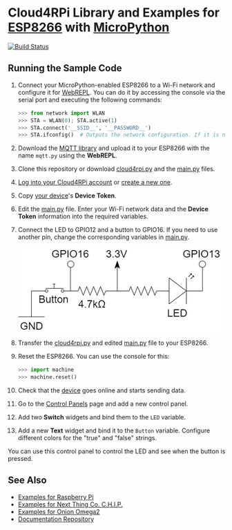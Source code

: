 # Cloud4RPi Library and Examples for [ESP8266](https://en.wikipedia.org/wiki/ESP8266) with [MicroPython](https://micropython.org/)

[![Build Status](https://travis-ci.org/cloud4rpi/cloud4rpi-esp8266-micropython.svg?branch=master)](https://travis-ci.org/cloud4rpi/cloud4rpi-esp8266-micropython)

## Running the Sample Code

1. Connect your MicroPython-enabled ESP8266 to a Wi-Fi network and configure it for [WebREPL](https://github.com/micropython/webrepl). You can do it by accessing  the console via the serial port and executing the following commands:

    ```python
    >>> from network import WLAN
    >>> STA = WLAN(0); STA.active(1)
    >>> STA.connect('__SSID__', '__PASSWORD__')
    >>> STA.ifconfig()  # Outputs the network configuration. If it is not valid, wait and re-execute
    ```

2. Download the [MQTT library](https://github.com/micropython/micropython-lib/blob/master/umqtt.simple/umqtt/simple.py) and upload it to your ESP8266 with the name `mqtt.py` using the **WebREPL**.
3. Clone this repository or download [cloud4rpi.py](cloud4rpi.py) and the [main.py](main.py) files.
4. [Log into your Cloud4RPi account](https://cloud4rpi.io/signin) or [create a new one](https://cloud4rpi.io/register).
5. Copy [your device](https://cloud4rpi.io/devices)'s **Device Token**.
4. Edit the [main.py](main.py) file. Enter your Wi-Fi network data and the **Device Token** information into the required variables.
11. Connect the LED to GPIO12 and a button to GPIO16. If you need to use another pin, change the corresponding variables in [main.py](main.py).

    ![](hardware.png)

5. Transfer the [cloud4rpi.py](cloud4rpi.py) and edited [main.py](main.py) file to your ESP8266.
6. Reset the ESP8266. You can use the console for this:

    ```python
    >>> import machine
    >>> machine.reset()
    ```

8. Check that the [device](https://cloud4rpi.io/devices) goes online and starts sending data.
9. Go to the [Control Panels](https://cloud4rpi.io/control-panels/) page and add a new control panel.
10. Add two **Switch** widgets and bind them to the `LED` variable.
11. Add a new **Text** widget and bind it to the `Button` variable. Configure different colors for the "true" and "false" strings.

You can use this control panel to control the LED and see when the button is pressed.



## See Also

* [Examples for Raspberry Pi](https://github.com/cloud4rpi/cloud4rpi-raspberrypi-python)
* [Examples for Next Thing Co. C.H.I.P.](https://github.com/cloud4rpi/cloud4rpi-chip-python)
* [Examples for Onion Omega2](https://github.com/cloud4rpi/cloud4rpi-omega2-python)
* [Documentation Repository](https://github.com/cloud4rpi/docs)

